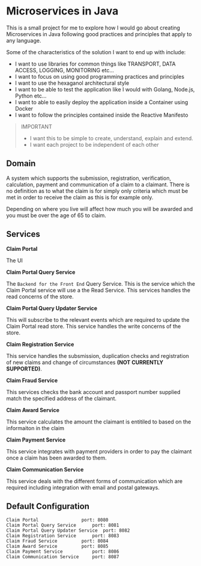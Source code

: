 # Microservices in Java

This is a small project for me to explore how I would go about creating Microservices in Java following good practices and principles that apply to any language.

Some of the characteristics of the solution I want to end up with include:

- I want to use libraries for common things like TRANSPORT, DATA ACCESS, LOGGING, MONITORING etc...
- I want to focus on using good programming practices and principles
- I want to use the hexaganol architectural style
- I want to be able to test the application like I would with Golang, Node.js, Python etc...
- I want to able to easily deploy the application inside a Container using Docker
- I want to follow the principles contained inside the Reactive Manifesto

> IMPORTANT 
> - I want this to be simple to create, understand, explain and extend.
> - I want each project to be independent of each other

##  Domain

A system which supports the submission, registration, verification, calculation, payment and communication of a claim to a claimant.  There is no definition as to what the claim is for simply only criteria which must be met in order to receive the claim as this is for example only.  

Depending on where you live will affect how much you will be awarded and you must be over the age of 65 to claim.

## Services

**Claim Portal**

The UI

**Claim Portal Query Service**

The `Backend for the Front End` Query Service.  This is the service which the Claim Portal service will use a the Read Service.  This services handles the read concerns of the store.

**Claim Portal Query Updater Service**

This will subscribe to the relevant events which are required to update the Claim Portal read store.  This service handles the write concerns of the store.

**Claim Registration Service**

This service handles the subsmission, duplication checks and registration of new claims and change of circumstances **(NOT CURRENTLY SUPPORTED)**.

**Claim Fraud Service**

This services checks the bank account and passport number supplied match the specified address of the claimant.

**Claim Award Service**

This service calculates the amount the claimant is entitiled to based on the informaiton in the claim

**Claim Payment Service**

This service integrates with payment providers in order to pay the claimant once a claim has been awarded to them.

**Claim Communication Service**

This service deals with the different forms of communication which are required including integration with email and postal gateways.

## Default Configuration

```shell
Claim Portal				port: 8080 
Claim Portal Query Service		port: 8081 
Claim Portal Query Updater Service	port: 8082
Claim Registration Service		port: 8083
Claim Fraud Service			port: 8084
Claim Award Service			port: 8085
Claim Payment Service			port: 8086
Claim Communication Service		port: 8087
```

